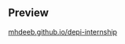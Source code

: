 ## Preview
<a href="https://mhdeeb.github.io/depi-internship/" target="_blank">mhdeeb.github.io/depi-internship</a>
